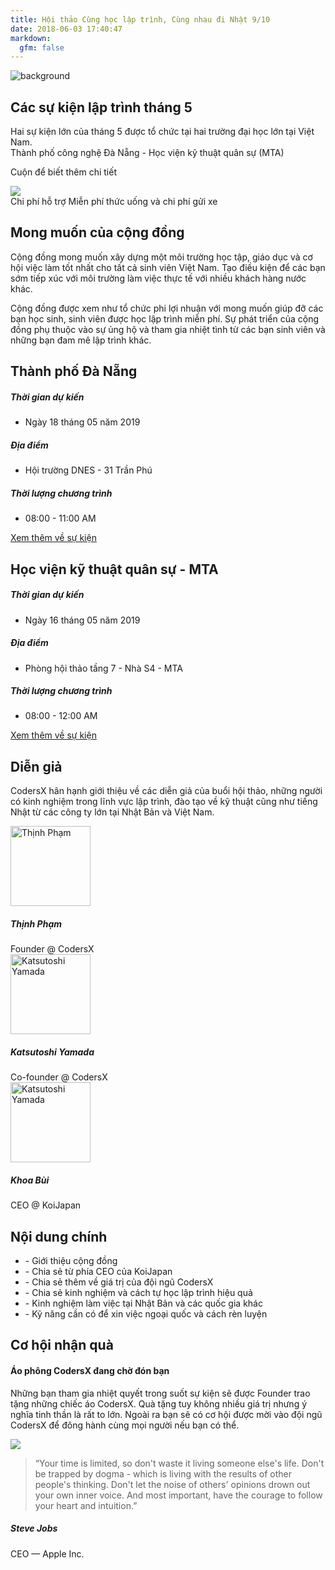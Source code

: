 ```yaml
---
title: Hội thảo Cùng học lập trình, Cùng nhau đi Nhật 9/10
date: 2018-06-03 17:40:47
markdown:
  gfm: false
---
```


<div class="main-container">
  <section class="cover height-80 imagebg switchable switchable--switch custom blur-background" data-overlay="1">
    <div class="custom background-image-holder">
      <img alt="background" src="https://res.cloudinary.com/djeghcumw/image/upload/f_auto/v1556328261/community.jpg" />
    </div>
    <div class="container pos-vertical-center">
      <div class="row justify-content-around">
        <div class="col-sm-8 col-sm-offset-2">
          <div class="text-center">
            <h1>
              Các sự kiện lập trình tháng 5
            </h1>
            <p class="lead">
              Hai sự kiện lớn của tháng 5 được tổ chức tại hai trường đại học lớn tại Việt Nam.
              <br/>
              Thành phố công nghệ Đà Nẵng - Học viện kỹ thuật quân sự (MTA)
            </p>
          </div>
        </div>
      </div>
      <!--end of row-->
    </div>
    <!--end of container-->
    <p class="banner_view_more">Cuộn để biết thêm chi tiết</p>
  </section>

  <img class="d-none" src="https://coders-x.com/images/meta-cover.jpg" />

  <section class="cta cta-4 space--xxs">
    <div class="container">
      <div class="row">
        <div class="col-md-12 text-center">
          <span class="label label--inline">Chi phí hỗ trợ</span>
          <span>Miễn phí thức uống và chi phí gửi xe
          </span>
        </div>
      </div>
      <!--end of row-->
    </div>
    <!--end of container-->
  </section>

  <section class="switchable bg--secondary">
    <div class="container">
      <div class="row justify-content-around">
        <div class="col-10 text-center">
          <h2>Mong muốn của cộng đồng</h2>
          <p class="lead">
            Cộng đồng mong muốn xây dựng một môi trường học tập, giáo dục và cơ hội việc làm tốt nhất cho tất cả sinh viên Việt Nam. Tạo điều kiện để các bạn sớm tiếp xúc với môi trường làm việc thực tế với nhiều khách hàng nước khác.
          </p>
          <p class="lead">
            Cộng đồng được xem như tổ chức phi lợi nhuận với mong muốn giúp đỡ các bạn học sinh, sinh viên được học lập trình miễn phí. Sự phát triển của cộng đồng phụ thuộc vào sự ủng hộ và tham gia nhiệt tình từ các bạn sinh viên và những bạn đam mê lập trình khác.
          </p>
        </div>
      </div>
      <!--end of row-->
    </div>
    <!--end of container-->
  </section>

  <section class="text-center">
    <h2>Thành phố Đà Nẵng</h2>
    <div class="col-12">
      <div class="text-block">
        <h5>Thời gian dự kiến</h5>
        <ul class="list-time">
          <li>Ngày 18 tháng 05 năm 2019</li>
        </ul>
      </div>
      <div class="text-block">
        <h5>Địa điểm</h5>
        <ul class="list-time">
          <li>Hội trường DNES - 31 Trần Phú</li>
        </ul>
      </div>
      <div class="text-block">
        <h5>Thời lượng chương trình</h5>
        <ul class="list-time">
          <li>08:00 - 11:00 AM</li>
        </ul>
      </div>
      <a target="_blank" href="/event-danang-5-2019" class="btn btn--primary btn__text"><span class="btn__text">Xem thêm về sự kiện</span></a>
    </div>
  </section>

  <section class="text-center bg--secondary">
    <h2>Học viện kỹ thuật quân sự - MTA</h2>
    <div class="col-12">
      <div class="text-block">
        <h5>Thời gian dự kiến</h5>
        <ul class="list-time">
          <li>Ngày 16 tháng 05 năm 2019</li>
        </ul>
      </div>
      <div class="text-block">
        <h5>Địa điểm</h5>
        <ul class="list-time">
          <li>Phòng hội thảo tầng 7 - Nhà S4 - MTA</li>
        </ul>
      </div>
      <div class="text-block">
        <h5>Thời lượng chương trình</h5>
        <ul class="list-time">
          <li>08:00 - 12:00 AM</li>
        </ul>
      </div>
      <a target="_blank" href="/event-mta-5-2019" class="btn btn--primary btn__text"><span class="btn__text">Xem thêm về sự kiện</span></a>
    </div>
  </section>

  <section class="text-center">
    <div class="container">
      <div class="row justify-content-center">
        <div class="col-md-10 col-lg-8">
          <h2>Diễn giả</h2>
          <p class="lead">
            CodersX hân hạnh giới thiệu về các diễn giả của buổi hội thảo, những người có kinh nghiệm trong lĩnh vực lập trình, đào tạo về kỹ thuật cũng như tiếng Nhật từ các công ty lớn tại Nhật Bản và Việt Nam.
          </p>
        </div>
      </div>
      <!--end of row-->
    </div>
    <!--end of container-->
  </section>

  <section class="text-center">
    <div class="container">
      <div class="row">
        <div class="col-md-4">
          <div class="feature feature-8">
            <img alt="Thịnh Phạm" style="width: 128px;" src="/images/events/thinh.png" />
            <h5>Thịnh Phạm</h5>
            <span>Founder @ CodersX</span>
          </div>
        </div>
        <div class="col-md-4">
          <div class="feature feature-8">
            <img alt="Katsutoshi Yamada" style="width: 128px;" src="/images/events/toshi.png" />
            <h5>Katsutoshi Yamada</h5>
            <span>Co-founder @ CodersX</span>
          </div>
        </div>
        <div class="col-md-4">
          <div class="feature feature-8">
            <img alt="Katsutoshi Yamada" style="width: 128px;" src="/images/events/khoa.png" />
            <h5>Khoa Bùi</h5>
            <span>CEO @ KoiJapan</span>
          </div>
        </div>
      </div>
    </div>
    <!--end of container-->
  </section>

  <section class="bg--secondary">
    <div class="container">
      <div class="row justify-content-center">
        <div class="col-md-10 col-lg-8">
          <h2 class="text-center mb-5">Nội dung chính</h2>
        </div>
      </div>
      <!--end of row-->
    </div>
    <div class="container">
      <div class="row mb-5">
        <div class="col-md-6 offset-md-3">
          <ul class="lead">
            <li>- Giới thiệu cộng đồng</li>
            <li>- Chia sẻ từ phía CEO của KoiJapan</li>
            <li>- Chia sẻ thêm về giá trị của đội ngũ CodersX</li>
            <li>- Chia sẻ kinh nghiệm và cách tự học lập trình hiệu quả</li>
            <li>- Kinh nghiệm làm việc tại Nhật Bản và các quốc gia khác</li>
            <li>- Kỹ năng cần có để xin việc ngoại quốc và cách rèn luyện</li>
          </ul>
        </div>
      </div>
      <!-- <div class="text-center">
        <a class="btn btn--primary type--uppercase" href="http://bit.ly/coders-tokyo-da-nang" target="_blank">
          <span class="btn__text">
            Đăng ký tham gia
          </span>
        </a>
      </div> -->
    </div>
  </section>

  <section>
    <div class="container">
      <div class="row justify-content-center">
        <div class="col-md-10 col-lg-8">
          <h2 class="text-center mb-5">Cơ hội nhận quà</h2>
        </div>
      </div>
      <!--end of row-->
    </div>
    <div class="container">
      <div class="row">
        <div class="col-12 text-center">
          <h4>Áo phông CodersX đang chờ đón bạn</h4>
          <p class="lead">
            Những bạn tham gia nhiệt quyết trong suốt sự kiện sẽ được Founder trao tặng những chiếc áo CodersX. Quà tặng tuy không nhiều giá trị nhưng ý nghĩa tinh thần là rất to lớn. Ngoài ra bạn sẽ có cơ hội được mời vào đội ngũ CodersX để đông hành cùng mọi người nếu bạn có thể.
          </p>
          <!-- <p class="lead text-center"><b>Áo phông CodersX</b></p> -->
          <!-- <div class="text-center">
            <a class="btn type--uppercase"
              href="http://bit.ly/coders-tokyo-da-nang"
              target="_blank">
              <span class="btn__text">
                Chia sẽ cho bạn bè
              </span>
            </a>
          </div> -->
        </div>
        <div class="col-md-4 offset-4 mt-4">
          <img src="/images/events/tshirt.jpg" class="border--round box-shadow-shallow" />
        </div>
      </div>
    </div>
  </section>

  <!-- <section class="bg--secondary">
    <div class="container">
      <div class="row">
        <div class="col-md-12">
          <h2 class="text-center mb-5">Những Event trước đây</h2>
        </div>
      </div>
    </div>
  </section> -->

  <!-- <iframe src="https://snazzymaps.com/embed/103627" width="100%" height="600px" style="border:none;"></iframe> -->

  <section class="pb-0">
    <div class="container">
      <div class="row justify-content-center pb-5">
        <div class="col-md-8">
          <div class="testimonial text-center">
            <blockquote>
                “Your time is limited, so don't waste it living someone else's life. Don't be trapped by dogma - which is living with the results of other people's thinking. Don't let the noise of others' opinions drown out your own inner voice. And most important, have the courage to follow your heart and intuition.”
            </blockquote>
            <h5>Steve Jobs</h5>
            <span>CEO — Apple Inc.</span>
          </div>
        </div>
      </div>
    </div>
  </section>
</div>

